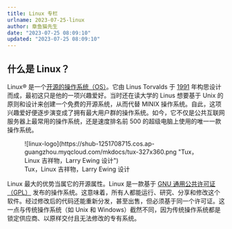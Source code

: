```yaml
---
title: Linux 专栏
urlname: 2023-07-25-linux
author: 章鱼猫先生
date: "2023-07-25 08:09:10"
updated: "2023-07-25 08:09:10"
---
```


## 什么是 Linux？
Linux® 是一个[开源的操作系统（OS）](https://www.redhat.com/zh/topics/linux/what-is-linux)。它由 Linus Torvalds 于 [1991](https://groups.google.com/g/comp.os.minix/c/dlNtH7RRrGA/m/SwRavCzVE7gJ) 年构思设计而成，最初这只是他的一项兴趣爱好。当时还在读大学的 Linus 想要基于 Unix 的原则和设计来创建一个免费的开源系统，从而代替 MINIX 操作系统。自此，这项兴趣爱好便逐步演变成了拥有最大用户群的操作系统。如今，它不仅是公共互联网服务器上最常用的操作系统，还是速度排名前 500 的超级电脑上使用的唯一一款操作系统。

<figure markdown>
![linux-logo](https://shub-1251708715.cos.ap-guangzhou.myqcloud.com/mkdocs/tux-327x360.png "Tux，Linux 吉祥物，Larry Ewing 设计")
<figcaption>Tux，Linux 吉祥物，Larry Ewing 设计</figcaption>
</figure>

Linux 最大的优势当属它的开源属性。Linux 是一款基于 [GNU 通用公共许可证（GPL）](https://www.gnu.org/licenses/licenses.html) 发布的操作系统。这意味着，所有人都能运行、研究、分享和修改这个软件。经过修改后的代码还能重新分发，甚至出售，但必须基于同一个许可证。这一点与传统操作系统（如 Unix 和 Windows）截然不同，因为传统操作系统都是锁定供应商、以原样交付且无法修改的专有系统。
